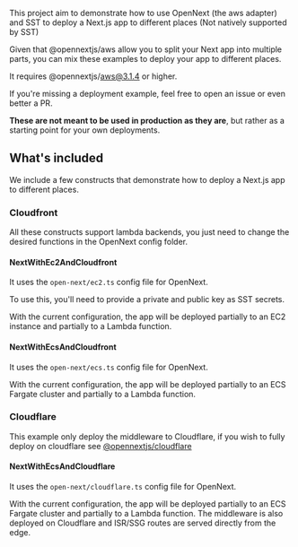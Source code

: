 This project aim to demonstrate how to use OpenNext (the aws adapter) and SST to deploy a Next.js app to different places (Not natively supported by SST)

Given that @opennextjs/aws allow you to split your Next app into multiple parts, you can mix these examples to deploy your app to different places.

It requires @opennextjs/aws@3.1.4 or higher.

If you're missing a deployment example, feel free to open an issue or even better a PR.

**These are not meant to be used in production as they are**, but rather as a starting point for your own deployments.

## What's included

We include a few constructs that demonstrate how to deploy a Next.js app to different places. 

### Cloudfront

All these constructs support lambda backends, you just need to change the desired functions in the OpenNext config folder.

#### NextWithEc2AndCloudfront
It uses the `open-next/ec2.ts` config file for OpenNext.

To use this, you'll need to provide a private and public key as SST secrets.

With the current configuration, the app will be deployed partially to an EC2 instance and partially to a Lambda function.


#### NextWithEcsAndCloudfront
It uses the `open-next/ecs.ts` config file for OpenNext.

With the current configuration, the app will be deployed partially to an ECS Fargate cluster and partially to a Lambda function.

### Cloudflare

This example only deploy the middleware to Cloudflare, if you wish to fully deploy on cloudflare see 
[@opennextjs/cloudflare](https://opennext.js.org/cloudflare)

#### NextWithEcsAndCloudflare
It uses the `open-next/cloudflare.ts` config file for OpenNext.

With the current configuration, the app will be deployed partially to an ECS Fargate cluster and partially to a Lambda function. The middleware is also deployed on Cloudflare and ISR/SSG routes are served directly from the edge.